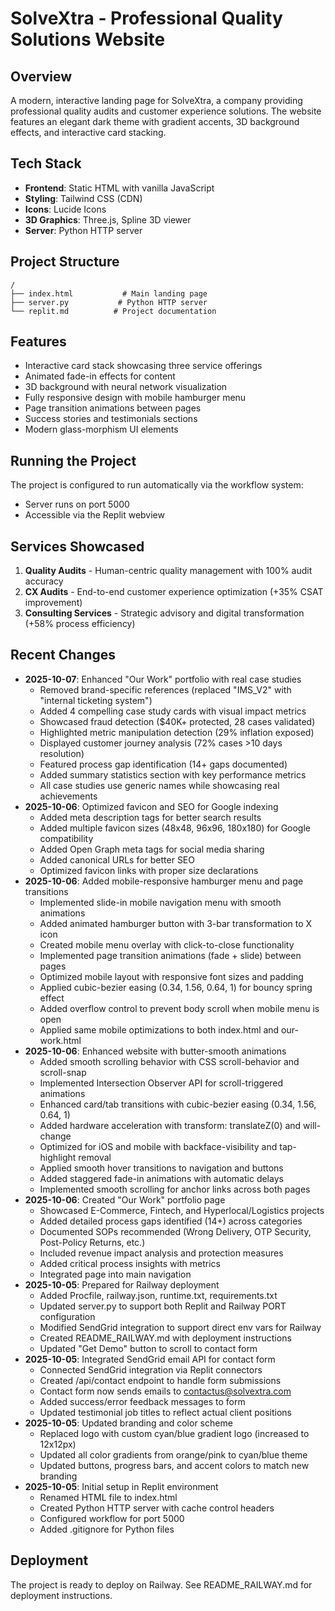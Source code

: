 # SolveXtra - Professional Quality Solutions Website

## Overview
A modern, interactive landing page for SolveXtra, a company providing professional quality audits and customer experience solutions. The website features an elegant dark theme with gradient accents, 3D background effects, and interactive card stacking.

## Tech Stack
- **Frontend**: Static HTML with vanilla JavaScript
- **Styling**: Tailwind CSS (CDN)
- **Icons**: Lucide Icons
- **3D Graphics**: Three.js, Spline 3D viewer
- **Server**: Python HTTP server

## Project Structure
```
/
├── index.html           # Main landing page
├── server.py           # Python HTTP server
└── replit.md          # Project documentation
```

## Features
- Interactive card stack showcasing three service offerings
- Animated fade-in effects for content
- 3D background with neural network visualization
- Fully responsive design with mobile hamburger menu
- Page transition animations between pages
- Success stories and testimonials sections
- Modern glass-morphism UI elements

## Running the Project
The project is configured to run automatically via the workflow system:
- Server runs on port 5000
- Accessible via the Replit webview

## Services Showcased
1. **Quality Audits** - Human-centric quality management with 100% audit accuracy
2. **CX Audits** - End-to-end customer experience optimization (+35% CSAT improvement)
3. **Consulting Services** - Strategic advisory and digital transformation (+58% process efficiency)

## Recent Changes
- **2025-10-07**: Enhanced "Our Work" portfolio with real case studies
  - Removed brand-specific references (replaced "IMS_V2" with "internal ticketing system")
  - Added 4 compelling case study cards with visual impact metrics
  - Showcased fraud detection ($40K+ protected, 28 cases validated)
  - Highlighted metric manipulation detection (29% inflation exposed)
  - Displayed customer journey analysis (72% cases >10 days resolution)
  - Featured process gap identification (14+ gaps documented)
  - Added summary statistics section with key performance metrics
  - All case studies use generic names while showcasing real achievements
- **2025-10-06**: Optimized favicon and SEO for Google indexing
  - Added meta description tags for better search results
  - Added multiple favicon sizes (48x48, 96x96, 180x180) for Google compatibility
  - Added Open Graph meta tags for social media sharing
  - Added canonical URLs for better SEO
  - Optimized favicon links with proper size declarations
- **2025-10-06**: Added mobile-responsive hamburger menu and page transitions
  - Implemented slide-in mobile navigation menu with smooth animations
  - Added animated hamburger button with 3-bar transformation to X icon
  - Created mobile menu overlay with click-to-close functionality
  - Implemented page transition animations (fade + slide) between pages
  - Optimized mobile layout with responsive font sizes and padding
  - Applied cubic-bezier easing (0.34, 1.56, 0.64, 1) for bouncy spring effect
  - Added overflow control to prevent body scroll when mobile menu is open
  - Applied same mobile optimizations to both index.html and our-work.html
- **2025-10-06**: Enhanced website with butter-smooth animations
  - Added smooth scrolling behavior with CSS scroll-behavior and scroll-snap
  - Implemented Intersection Observer API for scroll-triggered animations
  - Enhanced card/tab transitions with cubic-bezier easing (0.34, 1.56, 0.64, 1)
  - Added hardware acceleration with transform: translateZ(0) and will-change
  - Optimized for iOS and mobile with backface-visibility and tap-highlight removal
  - Applied smooth hover transitions to navigation and buttons
  - Added staggered fade-in animations with automatic delays
  - Implemented smooth scrolling for anchor links across both pages
- **2025-10-06**: Created "Our Work" portfolio page
  - Showcased E-Commerce, Fintech, and Hyperlocal/Logistics projects
  - Added detailed process gaps identified (14+) across categories
  - Documented SOPs recommended (Wrong Delivery, OTP Security, Post-Policy Returns, etc.)
  - Included revenue impact analysis and protection measures
  - Added critical process insights with metrics
  - Integrated page into main navigation
- **2025-10-05**: Prepared for Railway deployment
  - Added Procfile, railway.json, runtime.txt, requirements.txt
  - Updated server.py to support both Replit and Railway PORT configuration
  - Modified SendGrid integration to support direct env vars for Railway
  - Created README_RAILWAY.md with deployment instructions
  - Updated "Get Demo" button to scroll to contact form
- **2025-10-05**: Integrated SendGrid email API for contact form
  - Connected SendGrid integration via Replit connectors
  - Created /api/contact endpoint to handle form submissions
  - Contact form now sends emails to contactus@solvextra.com
  - Added success/error feedback messages to form
  - Updated testimonial job titles to reflect actual client positions
- **2025-10-05**: Updated branding and color scheme
  - Replaced logo with custom cyan/blue gradient logo (increased to 12x12px)
  - Updated all color gradients from orange/pink to cyan/blue theme
  - Updated buttons, progress bars, and accent colors to match new branding
- **2025-10-05**: Initial setup in Replit environment
  - Renamed HTML file to index.html
  - Created Python HTTP server with cache control headers
  - Configured workflow for port 5000
  - Added .gitignore for Python files

## Deployment
The project is ready to deploy on Railway. See README_RAILWAY.md for deployment instructions.
